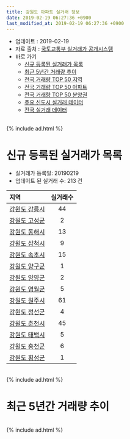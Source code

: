 ```yaml
---
title: 강원도 아파트 실거래 정보
date: 2019-02-19 06:27:36 +0900
last_modified_at: 2019-02-19 06:27:36 +0900
---
```


* 업데이트 : 2019-02-19
* 자료 출처 : [국토교통부 실거래가 공개시스템](http://rt.molit.go.kr)
* 바로 가기
    * [신규 등록된 실거래가 목록](#신규-등록된-실거래가-목록)
    * [최근 5년간 거래량 추이](#최근-5년간-거래량-추이)
    * [전국 거래량 TOP 50 지역](https://ayogom.github.io/apt-trade-info/최근-3개월-전국에서-가장-거래가-많이-발생한-지역)
    * [전국 거래량 TOP 50 아파트](https://ayogom.github.io/apt-trade-info/최근-3개월-전국에서-가장-거래가-많이-발생한-아파트)
    * [전국 거래량 TOP 50 분양권](https://ayogom.github.io/apt-trade-info/최근-3개월-전국에서-가장-거래가-많이-발생한-분양권)
    * [주요 신도시 실거래 데이터](https://ayogom.github.io/apt-trade-info/주요-신도시)
    * [전국 실거래 데이터](https://ayogom.github.io/apt-trade-info/전국)

<br>
{% include ad.html %}
<br>

# 신규 등록된 실거래가 목록
* 실거래가 등록일: 20190219
* 업데이트 된 실거래 수: 213 건


|지역|실거래수|
|:---|:---:|
|[강원도 강릉시](https://ayogom.github.io/apt-trade-info/강원도-강릉시)|44|
|[강원도 고성군](https://ayogom.github.io/apt-trade-info/강원도-고성군)|2|
|[강원도 동해시](https://ayogom.github.io/apt-trade-info/강원도-동해시)|13|
|[강원도 삼척시](https://ayogom.github.io/apt-trade-info/강원도-삼척시)|9|
|[강원도 속초시](https://ayogom.github.io/apt-trade-info/강원도-속초시)|15|
|[강원도 양구군](https://ayogom.github.io/apt-trade-info/강원도-양구군)|1|
|[강원도 양양군](https://ayogom.github.io/apt-trade-info/강원도-양양군)|2|
|[강원도 영월군](https://ayogom.github.io/apt-trade-info/강원도-영월군)|5|
|[강원도 원주시](https://ayogom.github.io/apt-trade-info/강원도-원주시)|61|
|[강원도 정선군](https://ayogom.github.io/apt-trade-info/강원도-정선군)|4|
|[강원도 춘천시](https://ayogom.github.io/apt-trade-info/강원도-춘천시)|45|
|[강원도 태백시](https://ayogom.github.io/apt-trade-info/강원도-태백시)|5|
|[강원도 홍천군](https://ayogom.github.io/apt-trade-info/강원도-홍천군)|6|
|[강원도 횡성군](https://ayogom.github.io/apt-trade-info/강원도-횡성군)|1|


<br>
{% include ad.html %}
<br>

# 최근 5년간 거래량 추이


<div style="width:100%;">
    <canvas id="deal_progress" height="200"></canvas>
</div>

<script>
new Chart(document.getElementById("deal_progress"), {
    type: 'line',
    data: {
        labels: ['201402','201403','201404','201405','201406','201407','201408','201409','201410','201411','201412','201501','201502','201503','201504','201505','201506','201507','201508','201509','201510','201511','201512','201601','201602','201603','201604','201605','201606','201607','201608','201609','201610','201611','201612','201701','201702','201703','201704','201705','201706','201707','201708','201709','201710','201711','201712','201801','201802','201803','201804','201805','201806','201807','201808','201809','201810','201811','201812','201901','201902'],
        datasets: [{
            label: '매매',
            pointRadius: 1,
            data: [1368, 1809, 1487, 1293, 1265, 1573, 1463, 1615, 1690, 1282, 1263, 1652, 1586, 2253, 1991, 1633, 1714, 1774, 1636, 1681, 2004, 1635, 1539, 1514, 1415, 1953, 1746, 1675, 1755, 1702, 1650, 1536, 1787, 1583, 1169, 1086, 1509, 1570, 1428, 1382, 1586, 1355, 1255, 1292, 1092, 1246, 955, 1895, 1536, 1917, 1744, 1448, 1401, 1303, 1444, 1351, 1639, 1208, 1110, 1120, 338],
            borderColor: "rgba(255, 201, 14, 1)",
            backgroundColor: "rgba(255, 201, 14, 0.5)",
            fill: false,
            lineTension: 0
        },{
            label: '전월세',
            pointRadius: 1,
            data: [1680, 1682, 1401, 1263, 1359, 1415, 1432, 1349, 1647, 1293, 1296, 1649, 1535, 1652, 1350, 1191, 1195, 1284, 1359, 1167, 1362, 1267, 1297, 1464, 1633, 1590, 1315, 1235, 1245, 1257, 1388, 1283, 1418, 1363, 1301, 1417, 1803, 1384, 1367, 1165, 1209, 1238, 1398, 1303, 1168, 1240, 1412, 1579, 1657, 1570, 1297, 1227, 1233, 1308, 1362, 1180, 1606, 1421, 1463, 1372, 451],
            borderColor: "rgba(0, 141, 185, 1)",
            backgroundColor: "rgba(0, 141, 185, 0.5)",
            fill: false,
            lineTension: 0
        }
        ]
    },
    options: {
        responsive: true,
        title: {
            display: false
        },
        tooltips: {
            mode: 'index',
            intersect: false
        },
        hover: {
            mode: 'nearest',
            intersect: true
        },
        scales: {
            xAxes: [{
                display: true,
                scaleLabel: {
                    display: true,
                    labelString: '년/월'
                }
            }],
            yAxes: [{
                display: true,
                ticks: {
                    suggestedMin: 0,
                },
                scaleLabel: {
                    display: true,
                    labelString: '실거래 수'
                }
            }]
        }
    }
});

</script>


<br>
{% include ad.html %}
<br>

